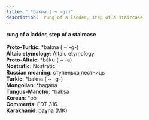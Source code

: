 ```yaml
---
title: " *bakna ( ~ -g-)"
description:  rung of a ladder, step of a staircase
---
```

<p data-pagefind-weight="0.5">
<strong> rung of a ladder, step of a staircase</strong><br><br>
<strong>Proto-Turkic</strong>:  *bakna ( ~ -g-)<br>
<strong>Altaic etymology</strong>:  Altaic etymology<br>
<strong> Proto-Altaic</strong>:  *báku ( ~ -a)<br>
<strong>Nostratic</strong>:  Nostratic<br>
<strong>Russian meaning</strong>:  ступенька лестницы<br>
<strong>Turkic</strong>:  *bakna ( ~ -g-)<br>
<strong>Mongolian</strong>:  *bagana<br>
<strong>Tungus-Manchu</strong>:  *baksa<br>
<strong>Korean</strong>:  *pò<br>
<strong>Comments</strong>:  EDT 316.<br>
<strong>Karakhanid</strong>:  baɣna (MK)<br>

</p>
